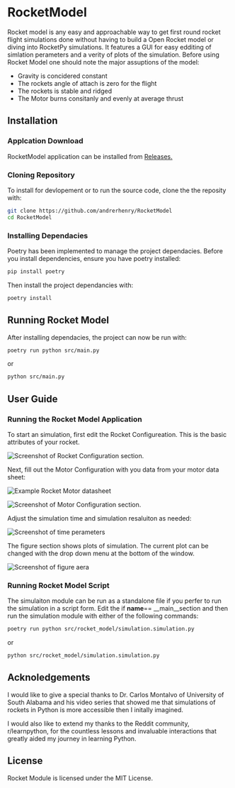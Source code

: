 # RocketModel

Rocket model is any easy and approachable way to get first round rocket flight simulations done without having to build a Open Rocket model or diving into RocketPy simulations. It features a GUI for easy edditing of simlation perameters and a verity of plots of the simulation. Before using Rocket Model one should note the major assuptions of the model:
  - Gravity is concidered constant
  - The rockets angle of attach is zero for the flight
  - The rockets is stable and ridged
  - The Motor burns consitanly and evenly at average thrust


## Installation 

### Applcation Download
RocketModel application can be installed from [Releases.](https://github.com/andrerhenry/RocketModel/releases)

### Cloning Repository
To install for devlopement or to run the source code, clone the the reposity with:
```bash 
git clone https://github.com/andrerhenry/RocketModel
cd RocketModel
```

### Installing Dependacies
Poetry has been implemented to manage the project dependacies. Before you install dependencies, ensure you have poetry installed:
```bash
pip install poetry
```
Then install the project dependancies with:
```bash
poetry install
```

## Running Rocket Model
After installing dependacies, the project can now be run with: 
```bash
poetry run python src/main.py
```
or 
```bash
python src/main.py
```


## User Guide
### Running the Rocket Model Application
To start an simulation, first edit the Rocket Configureation. This is the basic attributes of your rocket.

![Screenshot of Rocket Configuration section.](https://github.com/user-attachments/assets/b0e8b07d-c86d-4e4d-b959-236128776c02)

Next, fill out the Motor Configuration with you data from your motor data sheet:

![Example Rocket Motor datasheet](https://github.com/user-attachments/assets/b6a80b14-fda1-4d6c-b557-83f3dfa79031)

![Screenshot of Motor Configuration section.](https://github.com/user-attachments/assets/cbbe864a-ef3f-454d-acd7-3c64210bc925)

Adjust the simulation time and simulation resaluiton as needed:

![Screenshot of time perameters](https://github.com/user-attachments/assets/2efcc23b-6bb7-44a6-b0c3-d8c0a374d575)

The figure section shows plots of simulation. The current plot can be changed with the drop down menu at the bottom of the window. 

![Screenshot of figure aera](https://github.com/user-attachments/assets/bb52cc3e-6fcd-402f-82e8-88c0aa9de203)


### Running Rocket Model Script
The simulaiton module can be run as a standalone file if you perfer to run the simulation in a script form. Edit the if __name__== __main__section and then run the simulation module with either of the following commands:
```bash
poetry run python src/rocket_model/simulation.simulation.py
```
or 
```bash
python src/rocket_model/simulation.simulation.py
```

## Acknoledgements 

I would like to give a special thanks to Dr. Carlos Montalvo of University of South Alabama and his video series that showed me that simulations of rockets in Python is more accessible then I initally imagined.

I would also like to extend my thanks to the Reddit community, r/learnpython,  for the countless lessons and invaluable interactions that greatly aided my journey in learning Python.

## License
Rocket Module is licensed under the MIT License.
